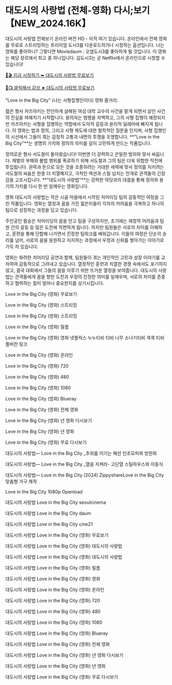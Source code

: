   # 대도시의 사랑법 (전체-영화) 다시;보기 【NEW_2024.16K】

대도시의 사랑법 전체보기 온라인 버전 HD - 아직 여기 있습니다. 온라인에서 전체 영화를 무료로 스트리밍하는 프리미엄 도시3를 다운로드하거나 시청하는 옵션입니다. 너는 영화를 좋아하니? 그렇다면 Moviedaum : 오염도시3를 좋아하게 될 것입니다. 이 영화는 해당 장르에서 최고 중 하나입니다. 김도시3는 곧 Netflix에서 온라인으로 시청할 수 있습니다!

[🔗🎬 지금 시청하기 ➥ 대도시의 사랑법 무료보기](https://t.co/pl1hSjCeNj)

[🎥📺 클릭해서 감상 ➤ 대도시의 사랑법 무료보기](https://t.co/pl1hSjCeNj)

"Love in the Big City" (나는 사형집행인이다) 영화 줄거리:

젊은 형사 카즈아키는 잔인하게 살해된 여성 대학 교수의 사건을 맡게 되면서 살인 사건의 진실을 파헤치기 시작합니다. 용의자는 범행을 자백하고, 그의 사형 집행이 예정되지만 카즈아키는 사형을 집행하는 역할에서 도덕적 갈등과 윤리적 딜레마에 빠지게 됩니다. 이 영화는 법과 정의, 그리고 사형 제도에 대한 철학적인 질문을 던지며, 사형 집행인의 시선에서 그들이 겪는 감정적 고통과 내면의 투쟁을 조명합니다. **"Love in the Big City"**는 생명의 가치와 정의의 의미를 깊이 고민하게 만드는 작품입니다.

정의로운 형사 서도철이 돌아왔습니다! 이번엔 더 강력하고 은밀한 범죄와 맞서 싸웁니다. 재벌의 부패와 불법 행위를 폭로하기 위해 서도철과 그의 팀은 더욱 위험한 작전에 투입됩니다. 권력과 돈으로 모든 것을 조종하려는 거대한 세력에 맞서 정의를 지키려는 서도철의 싸움은 한층 더 치열해지고, 극적인 액션과 스릴 넘치는 전개로 관객들의 긴장감을 고조시킵니다. **"대도시의 사랑법"**는 강력한 악당과의 대결을 통해 정의와 용기의 가치를 다시 한 번 일깨우는 영화입니다.

영화 대도시의 사랑법는 작은 시골 마을에서 시작된 치어리딩 팀의 감동적인 여정을 그린 작품입니다. 영화는 열정과 꿈을 가진 젊은이들이 각자의 어려움을 극복하고 하나의 팀으로 성장하는 과정을 담고 있습니다.

주인공인 필승은 치어리딩의 꿈을 안고 팀을 구성하지만, 초기에는 재정적 어려움과 팀원 간의 갈등 등 많은 도전에 직면하게 됩니다. 하지만 팀원들은 서로의 차이를 이해하고, 훈련을 통해 단합해 나가면서 진정한 팀워크를 배워갑니다. 이들의 여정은 단순히 승리를 넘어, 서로의 꿈을 응원하고 지지하는 과정에서 우정과 신뢰를 쌓아가는 이야기로 가득 차 있습니다.

영화는 화려한 치어리딩 공연과 함께, 팀원들이 겪는 개인적인 고민과 성장 이야기를 교차하여 감동적으로 그려내고 있습니다. 열정적인 훈련과 치열한 경쟁 속에서도 포기하지 않고, 결국 대회에서 그들의 꿈을 이루기 위한 뜨거운 열정을 보여줍니다. 대도시의 사랑법는 관객들에게 꿈을 향한 도전과 우정의 진정한 의미를 일깨우며, 서로의 차이를 존중하고 협력하는 힘이 얼마나 중요한지를 상기시킵니다.

Love in the Big City (영화) 무료보기

Love in the Big City (영화) 스트리밍

Love in the Big City (영화) 스트리밍

Love in the Big City (영화) 필름

Love in the Big City (영화) 영화 넷플릭스 누누티비 티비 나무 소나기티비 콕콕 티비 풀버전 링크

Love in the Big City (영화) 온라인

Love in the Big City (영화) 720

Love in the Big City (영화) 480

Love in the Big City (영화) 1080

Love in the Big City (영화) Blueray

Love in the Big City (영화) 전체 영화

Love in the Big City (영화) 년 영화 다시보기

Love in the Big City (영화) 년 영화

Love in the Big City (영화) 무료 다시보기

대도시의 사랑법— Love in the Big City _추위를 이기는 패션 인조모피와 방한화

대도시의 사랑법— Love in the Big City _열을 지켜라- 고단열 스틸하우스와 이동식

대도시의 사랑법— Love in the Big City (2024) ZippyshareLove in the Big City 맞춤형 가구 제작

Love in the Big City 1080p Openload

대도시의 사랑법 Love in the Big City seoulcinema

대도시의 사랑법 Love in the Big City daum

대도시의 사랑법 Love in the Big City cine21

대도시의 사랑법 Love in the Big City (영화) 무료보기

대도시의 사랑법 Love in the Big City (영화) 대도시의 사랑법

대도시의 사랑법 Love in the Big City (영화) 대도시의 사랑법

대도시의 사랑법 Love in the Big City (영화) 필름

대도시의 사랑법 Love in the Big City (영화) 영화

대도시의 사랑법 Love in the Big City (영화) 온라인

대도시의 사랑법 Love in the Big City (영화) 720

대도시의 사랑법 Love in the Big City (영화) 480

대도시의 사랑법 Love in the Big City (영화) 1080

대도시의 사랑법 Love in the Big City (영화) Blueray

대도시의 사랑법 Love in the Big City (영화) 전체 영화

대도시의 사랑법 Love in the Big City (영화) 년 영화 다시보기

대도시의 사랑법 Love in the Big City (영화) 년 영화

대도시의 사랑법 Love in the Big City (영화) 무료 다시보기



